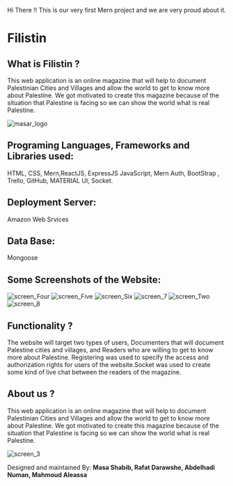 Hi There !! 
This is our very first Mern project and we are very proud about it.

# Filistin
## What is Filistin ?
This web application is an online 
magazine that will help to document Palestinian Cities and Villages and allow the world 
to get to know more about Palestine. We got motivated to create this magazine because of the situation that
Palestine is facing so we can show the world what is real Palestine. 

![masar_logo](readme_img/01.JPG)

## Programing Languages, Frameworks and Libraries used:
HTML, CSS, Mern,ReactJS, ExpressJS JavaScript, Mern Auth, BootStrap , Trello, GitHub, MATERIAL UI, Socket. 

## Deployment Server:
Amazon Web Srvices

## Data Base:
Mongoose

## Some Screenshots of the Website: 
![screen_Four](readme_img/04.JPG)
![screen_Five](readme_img/05.JPG)
![screen_Six](readme_img/06.JPG)
![screen_7](readme_img/07.JPG)
![screen_Two](readme_img/02.JPG)
![screen_8](readme_img/08.JPG)


## Functionality ?
The website will target two types of users, Documenters that will document Palestine cities and villages, and Readers who are willing to get to know more about Palestine. Registering was used to specify the access and authorization rights for users of the website.Socket was used to create some kind of live chat between the readers of the magazine.


## About us ? 
This web application is an online 
magazine that will help to document Palestinian Cities and Villages and allow the world 
to get to know more about Palestine. We got motivated to create this magazine because of the situation that
Palestine is facing so we can show the world what is real Palestine.

![screen_3](readme_img/03.JPG)

Designed and maintained By: __Masa Shabib, Rafat Darawshe, Abdelhadi Numan, Mahmoud Aleassa__

